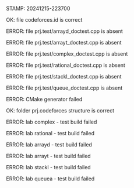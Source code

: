 STAMP: 20241215-223700
OK: file codeforces.id is correct
ERROR: file prj.test/arrayd_doctest.cpp is absent
ERROR: file prj.test/arrayt_doctest.cpp is absent
ERROR: file prj.test/complex_doctest.cpp is absent
ERROR: file prj.test/rational_doctest.cpp is absent
ERROR: file prj.test/stackl_doctest.cpp is absent
ERROR: file prj.test/queue_doctest.cpp is absent
ERROR: CMake generator failed
OK: folder prj.codeforces structure is correct
ERROR: lab complex - test build failed
ERROR: lab rational - test build failed
ERROR: lab arrayd - test build failed
ERROR: lab arrayt - test build failed
ERROR: lab stackl - test build failed
ERROR: lab queuea - test build failed
